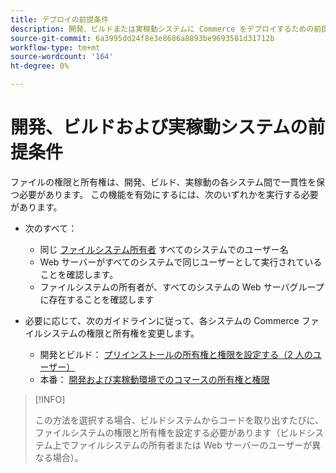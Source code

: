 ```yaml
---
title: デプロイの前提条件
description: 開発、ビルドまたは実稼動システムに Commerce をデプロイするための前提条件のリストを参照してください。
source-git-commit: 6a3995dd24f8e3e8686a8893be9693581d31712b
workflow-type: tm+mt
source-wordcount: '164'
ht-degree: 0%

---
```



# 開発、ビルドおよび実稼動システムの前提条件

ファイルの権限と所有権は、開発、ビルド、実稼動の各システム間で一貫性を保つ必要があります。 この機能を有効にするには、次のいずれかを実行する必要があります。

- 次のすべて：

   - 同じ [ファイルシステム所有者](https://glossary.magento.com/magento-file-system-owner) すべてのシステムでのユーザー名
   - Web サーバーがすべてのシステムで同じユーザーとして実行されていることを確認します。
   - ファイルシステムの所有者が、すべてのシステムの Web サーバグループに存在することを確認します

- 必要に応じて、次のガイドラインに従って、各システムの Commerce ファイルシステムの権限と所有権を変更します。

   - 開発とビルド： [プリインストールの所有権と権限を設定する（2 人のユーザー）](file-system-permissions.md#set-up-two-owners-for-default-or-developer-mode)
   - 本番： [開発および実稼動環境でのコマースの所有権と権限](file-system-permissions.md)

>[!INFO]
>
>この方法を選択する場合、ビルドシステムからコードを取り出すたびに、ファイルシステムの権限と所有権を設定する必要があります（ビルドシステム上でファイルシステムの所有者または Web サーバーのユーザーが異なる場合）。
